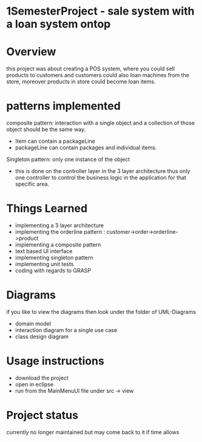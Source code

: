 # 1SemesterProject - sale system with a loan system ontop

# Overview

this project was about creating a POS system, where you could sell products to customers and customers could also loan machines from the store, moreover products in store could become loan items. 

# patterns implemented 

composite pattern: interaction with a single object and a collection of those object should be the same way. 
- Item can contain a packageLine 
- packageLine can contain packages and individual items. 

Singleton pattern: only one instance of the object 
- this is done on the controller layer in the 3 layer architecture thus only one controller to control the business logic in the application for that specific area. 

# Things Learned
- implementing a 3 layer architecture
- implementing the orderline pattern : customer->order->orderline->product
- implementing a composite pattern
- text based UI interface
- implementing singleton pattern
- implementing unit tests 
- coding with regards to GRASP

# Diagrams
if you like to view the diagrams then look under the folder of UML-Diagrams
- domain model
- interaction diagram for a single use case 
- class design diagram 

# Usage instructions

- download the project 
- open in eclipse 
- run from the MainMenuUI file under src -> view

# Project status

currently no longer maintained but may come back to it if time allows
